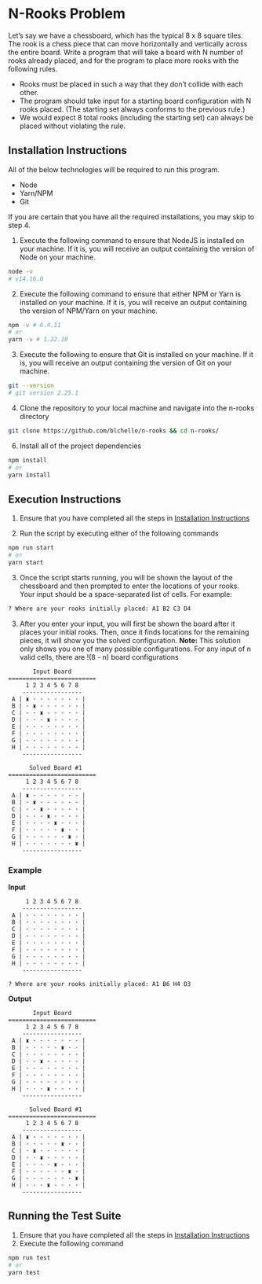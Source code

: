 # N-Rooks Problem

Let’s say we have a chessboard, which has the typical 8 x 8 square tiles.
The rook is a chess piece that can move horizontally and vertically across the entire board.
Write a program that will take a board with N number of rooks already placed, and for the program to place more rooks with the following rules.

-   Rooks must be placed in such a way that they don’t collide with each other.
-   The program should take input for a starting board configuration with N rooks placed. (The starting set always conforms to the previous rule.)
-   We would expect 8 total rooks (including the starting set) can always be placed without violating the rule.

## Installation Instructions

All of the below technologies will be required to run this program.

-   Node
-   Yarn/NPM
-   Git

If you are certain that you have all the required installations, you may skip to step 4.

1. Execute the following command to ensure that NodeJS is installed on your machine. If it is, you will receive an output containing the version of Node on your machine.

```sh
node -v
# v14.16.0
```

2. Execute the following command to ensure that either NPM or Yarn is installed on your machine. If it is, you will receive an output containing the version of NPM/Yarn on your machine.

```sh
npm -v # 6.4.11
# or
yarn -v # 1.22.10
```

3. Execute the following to ensure that Git is installed on your machine. If it is, you will receive an output containing the version of Git on your machine.

```sh
git --version
# git version 2.25.1
```

4. Clone the repository to your local machine and navigate into the n-rooks directory

```sh
git clone https://github.com/blchelle/n-rooks && cd n-rooks/
```

6. Install all of the project dependencies

```sh
npm install
# or
yarn install
```

## Execution Instructions

1. Ensure that you have completed all the steps in [Installation Instructions](#Installation-Instructions)

2. Run the script by executing either of the following commands

```sh
npm run start
# or
yarn start
```

3. Once the script starts running, you will be shown the layout of the chessboard and then prompted to enter the locations of your rooks. Your input should be a space-separated list of cells. For example:

```sh
? Where are your rooks initially placed: A1 B2 C3 D4
```

3. After you enter your input, you will first be shown the board after it places your initial rooks. Then, once it finds locations for the remaining pieces, it will show you the solved configuration.
   **Note:** This solution only shows you one of many possible configurations. For any input of n valid cells, there are !(8 - n) board configurations

```
       Input Board
=========================
     1 2 3 4 5 6 7 8
    -----------------
 A | ♜ · · · · · · · |
 B | · ♜ · · · · · · |
 C | · · ♜ · · · · · |
 D | · · · ♜ · · · · |
 E | · · · · · · · · |
 F | · · · · · · · · |
 G | · · · · · · · · |
 H | · · · · · · · · |
    -----------------

      Solved Board #1
=========================
     1 2 3 4 5 6 7 8
    -----------------
 A | ♜ · · · · · · · |
 B | · ♜ · · · · · · |
 C | · · ♜ · · · · · |
 D | · · · ♜ · · · · |
 E | · · · · ♜ · · · |
 F | · · · · · ♜ · · |
 G | · · · · · · ♜ · |
 H | · · · · · · · ♜ |
    -----------------

```

### Example

**Input**

```
     1 2 3 4 5 6 7 8
    -----------------
 A | · · · · · · · · |
 B | · · · · · · · · |
 C | · · · · · · · · |
 D | · · · · · · · · |
 E | · · · · · · · · |
 F | · · · · · · · · |
 G | · · · · · · · · |
 H | · · · · · · · · |
    -----------------

? Where are your rooks initially placed: A1 B6 H4 D3
```

**Output**

```
       Input Board
=========================
     1 2 3 4 5 6 7 8
    -----------------
 A | ♜ · · · · · · · |
 B | · · · · · ♜ · · |
 C | · · · · · · · · |
 D | · · ♜ · · · · · |
 E | · · · · · · · · |
 F | · · · · · · · · |
 G | · · · · · · · · |
 H | · · · ♜ · · · · |
    -----------------

      Solved Board #1
=========================
     1 2 3 4 5 6 7 8
    -----------------
 A | ♜ · · · · · · · |
 B | · · · · · ♜ · · |
 C | · ♜ · · · · · · |
 D | · · ♜ · · · · · |
 E | · · · · ♜ · · · |
 F | · · · · · · ♜ · |
 G | · · · · · · · ♜ |
 H | · · · ♜ · · · · |
    -----------------
```

## Running the Test Suite

1. Ensure that you have completed all the steps in [Installation Instructions](#Installation-Instructions)
2. Execute the following command

```sh
npm run test
# or
yarn test
```

